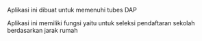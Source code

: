Aplikasi ini dibuat untuk memenuhi tubes DAP 

Aplikasi ini memiliki fungsi yaitu untuk seleksi pendaftaran sekolah berdasarkan jarak rumah 
